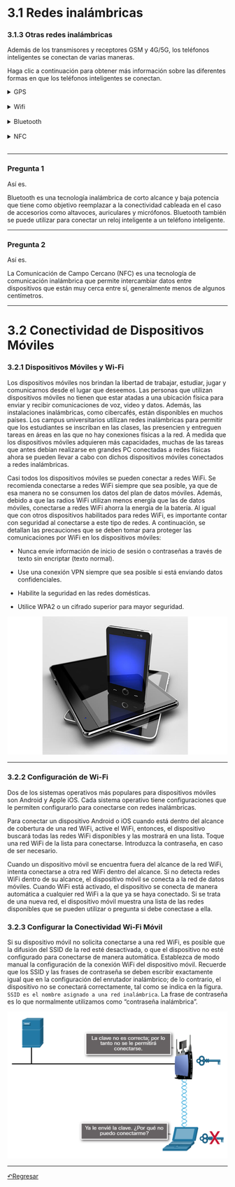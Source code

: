 # 3.1 Redes inalámbricas

### 3.1.3 Otras redes inalámbricas
Además de los transmisores y receptores GSM y 4G/5G, los teléfonos inteligentes se conectan de varias maneras.

Haga clic a continuación para obtener más información sobre las diferentes formas en que los teléfonos inteligentes se conectan.


<details>
    <summary>GPS</summary>
    Sistema de posicionamiento global
    <br>
    <br>
    El GPS utiliza satélites para transmitir señales que cubren el globo. El teléfono inteligente puede recibir estas señales y calcular la ubicación del teléfono con una precisión de 10 metros.
    <div align="center">
        <a href="" target="_blank"><img src="recursos\modulo3\gps.png" style="width:50rem"></a>
    </div>
</details>  
<br>

<details>
        <summary>Wifi</summary>
        Wi-Fi
        <br>
        <br>
        Los transmisores y receptores Wi-Fi ubicados dentro del teléfono inteligente permiten que el teléfono se conecte a redes locales e Internet. Para recibir y enviar datos a través de una red Wi-Fi, el teléfono tiene que estar dentro del alcance de la señal proveniente de un punto de acceso a la red inalámbrica. Las redes Wi-Fi generalmente son privadas pero, a menudo, ofrecen zonas de cobertura para el acceso o público o de usuarios temporales. Una zona de cobertura es un área donde hay señales Wi-Fi disponibles. Las conexiones de red Wi-Fi en el teléfono son similares a las conexiones de red en una computadora portátil.
<div align="center">
    <a href="" target="_blank"><img src="recursos\modulo3\wifi.png" style="width:50rem"></a>
</div>
</details>  
 <br>

<details>
        <summary>Bluetooth</summary>
        Bluetooth
        <br>
        <br>
        Bluetooth es una tecnología inalámbrica de corto alcance y baja potencia que tiene como objetivo reemplazar a la conectividad cableada en el caso de accesorios como altavoces, auriculares y micrófonos. Bluetooth también se puede utilizar para conectar un reloj inteligente a un teléfono inteligente. Dado que la tecnología Bluetooth se puede usar para transmitir datos y voz, se la puede utilizar para crear redes locales pequeñas. Bluetooth es una tecnología inalámbrica que permite que los dispositivos se comuniquen a través de distancias cortas. Se pueden conectar varios dispositivos al mismo tiempo con Bluetooth.
    <div align="center">
        <a href="" target="_blank"><img src="recursos\modulo3\bluetooth.png" style="width:50rem"></a>
    </div>
</details>  
 <br>

 <details>
        <summary>NFC</summary>
        La Comunicación de Campo Cercano (NFC) es una tecnología de comunicación inalámbrica que permite intercambiar datos entre dispositivos que están muy cerca entre sí, generalmente menos de algunos centímetros. Por ejemplo, NFC se puede utilizar para conectar un teléfono inteligente y un sistema de pago. NFC usa campos electromagnéticos para transmitir datos
        <div align="center">
            <a href="" target="_blank"><img src="recursos\modulo3\NFC.png" style="width:50rem"></a>
        </div>
</details>  
 <br>

---
### Pregunta 1
Así es.

Bluetooth es una tecnología inalámbrica de corto alcance y baja potencia que tiene como objetivo reemplazar a la conectividad cableada en el caso de accesorios como altavoces, auriculares y micrófonos. Bluetooth también se puede utilizar para conectar un reloj inteligente a un teléfono inteligente.


---
### Pregunta 2
Así es.

La Comunicación de Campo Cercano (NFC) es una tecnología de comunicación inalámbrica que permite intercambiar datos entre dispositivos que están muy cerca entre sí, generalmente menos de algunos centímetros.

---
# 3.2 Conectividad de Dispositivos Móviles

### 3.2.1 Dispositivos Móviles y Wi-Fi
Los dispositivos móviles nos brindan la libertad de trabajar, estudiar, jugar y comunicarnos desde el lugar que deseemos. Las personas que utilizan dispositivos móviles no tienen que estar atadas a una ubicación física para enviar y recibir comunicaciones de voz, video y datos. Además, las instalaciones inalámbricas, como cibercafés, están disponibles en muchos países. Los campus universitarios utilizan redes inalámbricas para permitir que los estudiantes se inscriban en las clases, las presencien y entreguen tareas en áreas en las que no hay conexiones físicas a la red. A medida que los dispositivos móviles adquieren más capacidades, muchas de las tareas que antes debían realizarse en grandes PC conectadas a redes físicas ahora se pueden llevar a cabo con dichos dispositivos móviles conectados a redes inalámbricas.

Casi todos los dispositivos móviles se pueden conectar a redes WiFi. Se recomienda conectarse a redes WiFi siempre que sea posible, ya que de esa manera no se consumen los datos del plan de datos móviles. Además, debido a que las radios WiFi utilizan menos energía que las de datos móviles, conectarse a redes WiFi ahorra la energía de la batería. Al igual que con otros dispositivos habilitados para redes WiFi, es importante contar con seguridad al conectarse a este tipo de redes. A continuación, se detallan las precauciones que se deben tomar para proteger las comunicaciones por WiFi en los dispositivos móviles:

- Nunca envíe información de inicio de sesión o contraseñas a través de texto sin encriptar (texto normal).

- Use una conexión VPN siempre que sea posible si está enviando datos confidenciales.

- Habilite la seguridad en las redes domésticas.

- Utilice WPA2 o un cifrado superior para mayor seguridad.

<div align="center">
        <a href="" target="_blank"><img src="recursos\modulo3\3.2.1.png" style="width:50rem"></a>
</div>

---

### 3.2.2 Configuración de Wi-Fi

Dos de los sistemas operativos más populares para dispositivos móviles son Android y Apple iOS. Cada sistema operativo tiene configuraciones que le permiten configurarlo para conectarse con redes inalámbricas.


Para conectar un dispositivo Android o iOS cuando está dentro del alcance de cobertura de una red WiFi, active el WiFi, entonces, el dispositivo buscará todas las redes WiFi disponibles y las mostrará en una lista. Toque una red WiFi de la lista para conectarse. Introduzca la contraseña, en caso de ser necesario.

Cuando un dispositivo móvil se encuentra fuera del alcance de la red WiFi, intenta conectarse a otra red WiFi dentro del alcance. Si no detecta redes WiFi dentro de su alcance, el dispositivo móvil se conecta a la red de datos móviles. Cuando WiFi está activado, el dispositivo se conecta de manera automática a cualquier red WiFi a la que ya se haya conectado. Si se trata de una nueva red, el dispositivo móvil muestra una lista de las redes disponibles que se pueden utilizar o pregunta si debe conectase a ella.

### 3.2.3 Configurar la Conectividad Wi-Fi Móvil
Si su dispositivo móvil no solicita conectarse a una red WiFi, es posible que la difusión del SSID de la red esté desactivada, o que el dispositivo no esté configurado para conectarse de manera automática. Establezca de modo manual la configuración de la conexión WiFi del dispositivo móvil. Recuerde que los SSID y las frases de contraseña se deben escribir exactamente igual que en la configuración del enrutador inalámbrico; de lo contrario, el dispositivo no se conectará correctamente, tal como se indica en la figura. ```SSID es el nombre asignado a una red inalámbrica```. La frase de contraseña es lo que normalmente utilizamos como “contraseña inalámbrica”.

<div align="center">
        <a href="" target="_blank"><img src="recursos\modulo3\3.2.3.png" style="width:50rem"></a>
</div>


---

[↶Regresar](../README.md)